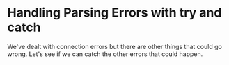 # Handling Parsing Errors with try and catch

We've dealt with connection errors but there are other things that could go wrong. Let's see if we can catch the other errors that could happen.